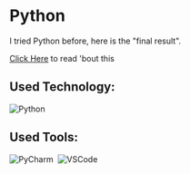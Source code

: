 # Python
I tried Python before, here is the "final result".

[Click Here](https://github.com/BizerraGuU/Python/blob/main/app.md) to read 'bout this 

## Used Technology:

![Python](https://img.shields.io/badge/Python-000000?style=for-the-badge&logo=python&logoColor=yellow)&nbsp;

## Used Tools:

![PyCharm](https://img.shields.io/badge/PyCharm-000000.svg?&style=for-the-badge&logo=PyCharm&logoColor=green)&nbsp;
![VSCode](https://img.shields.io/badge/Visual_Studio_Code-000000?style=for-the-badge&logo=visual%20studio%20code&logoColor=blue)&nbsp;

